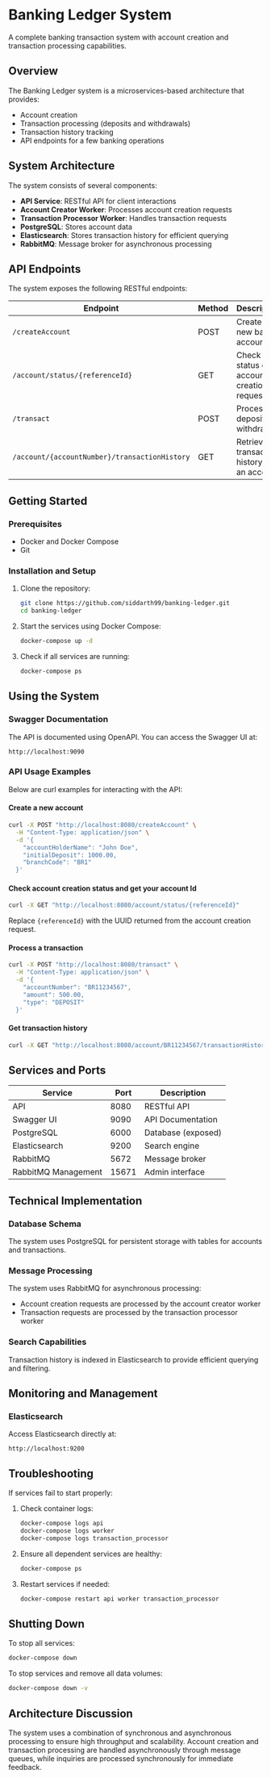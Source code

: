 # Banking Ledger System

A complete banking transaction system with account creation and transaction processing capabilities.

## Overview

The Banking Ledger system is a microservices-based architecture that provides:
- Account creation
- Transaction processing (deposits and withdrawals)
- Transaction history tracking
- API endpoints for a few banking operations

## System Architecture

The system consists of several components:
- **API Service**: RESTful API for client interactions
- **Account Creator Worker**: Processes account creation requests
- **Transaction Processor Worker**: Handles transaction requests
- **PostgreSQL**: Stores account data
- **Elasticsearch**: Stores transaction history for efficient querying
- **RabbitMQ**: Message broker for asynchronous processing

## API Endpoints

The system exposes the following RESTful endpoints:

| Endpoint | Method | Description |
|----------|--------|-------------|
| `/createAccount` | POST | Create a new bank account |
| `/account/status/{referenceId}` | GET | Check the status of an account creation request |
| `/transact` | POST | Process a deposit or withdrawal |
| `/account/{accountNumber}/transactionHistory` | GET | Retrieve transaction history for an account |

## Getting Started

### Prerequisites
- Docker and Docker Compose
- Git

### Installation and Setup

1. Clone the repository:
   ```bash
   git clone https://github.com/siddarth99/banking-ledger.git
   cd banking-ledger
   ```

2. Start the services using Docker Compose:
   ```bash
   docker-compose up -d
   ```

3. Check if all services are running:
   ```bash
   docker-compose ps
   ```

## Using the System

### Swagger Documentation

The API is documented using OpenAPI. You can access the Swagger UI at:
```
http://localhost:9090
```

### API Usage Examples

Below are curl examples for interacting with the API:

#### Create a new account
```bash
curl -X POST "http://localhost:8080/createAccount" \
  -H "Content-Type: application/json" \
  -d '{
    "accountHolderName": "John Doe",
    "initialDeposit": 1000.00,
    "branchCode": "BR1"
  }'
```

#### Check account creation status and get your account Id
```bash
curl -X GET "http://localhost:8080/account/status/{referenceId}"
```
Replace `{referenceId}` with the UUID returned from the account creation request.

#### Process a transaction
```bash
curl -X POST "http://localhost:8080/transact" \
  -H "Content-Type: application/json" \
  -d '{
    "accountNumber": "BR11234567",
    "amount": 500.00,
    "type": "DEPOSIT"
  }'
```

#### Get transaction history
```bash
curl -X GET "http://localhost:8080/account/BR11234567/transactionHistory"
```

## Services and Ports

| Service | Port | Description |
|---------|------|-------------|
| API | 8080 | RESTful API |
| Swagger UI | 9090 | API Documentation |
| PostgreSQL | 6000 | Database (exposed) |
| Elasticsearch | 9200 | Search engine |
| RabbitMQ | 5672 | Message broker |
| RabbitMQ Management | 15671 | Admin interface |

## Technical Implementation

### Database Schema

The system uses PostgreSQL for persistent storage with tables for accounts and transactions.

### Message Processing

The system uses RabbitMQ for asynchronous processing:
- Account creation requests are processed by the account creator worker
- Transaction requests are processed by the transaction processor worker

### Search Capabilities

Transaction history is indexed in Elasticsearch to provide efficient querying and filtering.

## Monitoring and Management

### Elasticsearch

Access Elasticsearch directly at:
```
http://localhost:9200
```

## Troubleshooting

If services fail to start properly:

1. Check container logs:
   ```bash
   docker-compose logs api
   docker-compose logs worker
   docker-compose logs transaction_processor
   ```

2. Ensure all dependent services are healthy:
   ```bash
   docker-compose ps
   ```

3. Restart services if needed:
   ```bash
   docker-compose restart api worker transaction_processor
   ```

## Shutting Down

To stop all services:
```bash
docker-compose down
```

To stop services and remove all data volumes:
```bash
docker-compose down -v
```

## Architecture Discussion

The system uses a combination of synchronous and asynchronous processing to ensure high throughput and scalability. Account creation and transaction processing are handled asynchronously through message queues, while inquiries are processed synchronously for immediate feedback.
